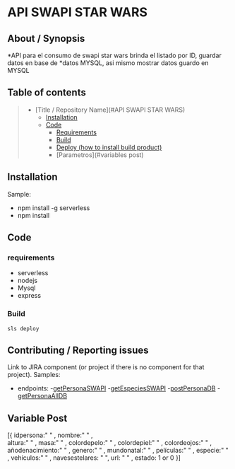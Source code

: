 # API SWAPI STAR WARS

## About / Synopsis

*API para el consumo  de swapi star wars brinda el listado por ID, guardar datos en base de *datos MYSQL, asi mismo mostrar datos guardo en MYSQL

## Table of contents


> * [Title / Repository Name](#API SWAPI STAR WARS)
>   * [Installation](#Installation)
>   * [Code](#code)
>     * [Requirements](#requirements)
>     * [Build](#build)
>     * [Deploy (how to install build product)](#Build)
>     * [Parametros](#variables post)

## Installation

Sample:

* npm install -g serverless
* npm install

## Code

### requirements

* serverless 
* nodejs
* Mysql
* express

### Build

    sls deploy

## Contributing / Reporting issues

Link to JIRA component (or project if there is no component for that project). Samples:

* endpoints:
  -[getPersonaSWAPI](https://q2b304ne9k.execute-api.us-east-1.amazonaws.com/dev/api/people/{id})
  -[getEspeciesSWAPI](https://q2b304ne9k.execute-api.us-east-1.amazonaws.com/dev/api/especies/{id})
  -[postPersonaDB](https://q2b304ne9k.execute-api.us-east-1.amazonaws.com/dev/api/people)
  -[getPersonaAllDB](https://q2b304ne9k.execute-api.us-east-1.amazonaws.com/dev/api/people)


## Variable Post

[{
      idpersona:" " ,
      nombre:" " ,                    
      altura:" " ,
      masa:" " ,
      colordepelo:" " ,
      colordepiel:" " ,
      colordeojos:" " ,
      añodenacimiento:" " ,
      genero:" " ,
      mundonatal:" " ,
      películas:" " ,
      especie:" " ,
      vehículos:" " ,
      navesestelares: " ",
      url: " " ,
      estado: 1 or 0
}]
